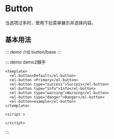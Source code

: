 # Button

当选项过多时，使用下拉菜单展示并选择内容。

## 基本用法

::: demo `介绍`
button/base
:::

::: demo demo2棘手

```vue
<template>
  <el-button>Default</el-button>
  <el-button >Primary</el-button>
  <el-button type="success">Success</el-button>
  <el-button type="info">Info</el-button>
  <el-button type="warning">Warning</el-button>
  <el-button type="danger">Danger</el-button>
  <el-button>example</el-button>
</template>

<script >

</script>
```

:::
